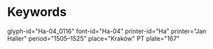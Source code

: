 # Keywords
glyph-id="Ha-04_0116"
font-id="Ha-04"
printer-id="Ha"
printer="Jan Haller"
period="1505–1525"
place="Kraków"
PT plate="167"
